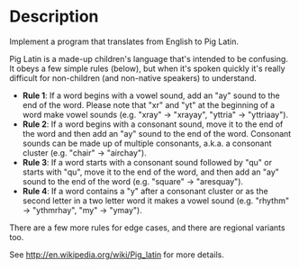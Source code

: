 # Description

Implement a program that translates from English to Pig Latin.

Pig Latin is a made-up children's language that's intended to be
confusing. It obeys a few simple rules (below), but when it's spoken
quickly it's really difficult for non-children (and non-native speakers)
to understand.

- **Rule 1**: If a word begins with a vowel sound, add an "ay" sound to the end of the word. Please note that "xr" and "yt" at the beginning of a word make vowel sounds (e.g. "xray" -> "xrayay", "yttria" -> "yttriaay").
- **Rule 2**: If a word begins with a consonant sound, move it to the end of the word and then add an "ay" sound to the end of the word. Consonant sounds can be made up of multiple consonants, a.k.a. a consonant cluster (e.g. "chair" -> "airchay").
- **Rule 3**: If a word starts with a consonant sound followed by "qu" or starts with "qu", move it to the end of the word, and then add an "ay" sound to the end of the word (e.g. "square" -> "aresquay").
- **Rule 4**: If a word contains a "y" after a consonant cluster or as the second letter in a two letter word it makes a vowel sound (e.g. "rhythm" -> "ythmrhay", "my" -> "ymay").

There are a few more rules for edge cases, and there are regional
variants too.

See <http://en.wikipedia.org/wiki/Pig_latin> for more details.
